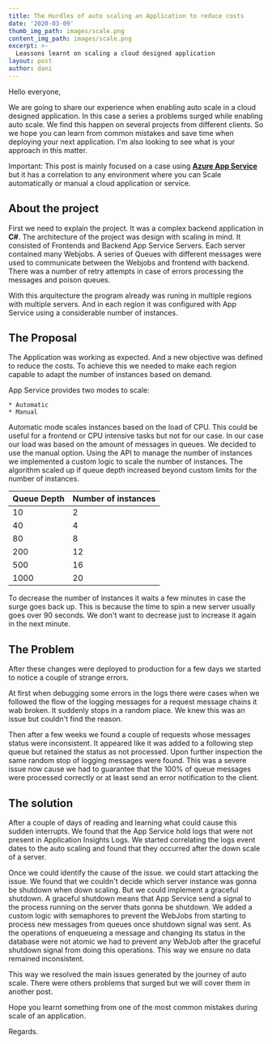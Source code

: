 ```yaml
---
title: The Hurdles of auto scaling an Application to reduce costs
date: '2020-03-09'
thumb_img_path: images/scale.png
content_img_path: images/scale.png
excerpt: >-
  Leassons learnt on scaling a cloud designed application
layout: post
author: dani
---
```


Hello everyone,

We are going to share our experience when enabling auto scale in a cloud designed application. In this case a series a problems surged while enabling auto scale. We find this happen on several projects from different clients. So we hope you can learn from common mistakes and save time when deploying your next application. I'm also looking to see what is your approach in this matter.

Important: This post is mainly focused on a case using <a href="https://azure.microsoft.com/en-us/services/app-service/" > **Azure App Service** </a> but it has a correlation to any environment where you can Scale automatically or manual a cloud application or service.

## About the project

First we need to explain the project. It was a complex backend application in **C#**. The architecture of the project was design with scaling in mind. It consisted of Frontends and Backend App Service Servers. Each server contained many Webjobs. A series of Queues with different messages were used to communicate between the Webjobs and frontend with backend. There was a number of retry attempts in case of errors processing the messages and poison queues.

With this arquitecture the program already was runing in multiple regions with multiple servers. And in each region it was configured with App Service using a considerable number of instances.

## The Proposal

The Application was working as expected. And a new objective was defined to reduce the costs.
To achieve this we needed to make each region capable to adapt the number of instances based on demand.

App Service provides two modes to scale:

    * Automatic
    * Manual

  Automatic mode scales instances based on the load of CPU. This could be useful for a frontend or CPU intensive tasks but not for our case. In our case our load was based on the amount of messages in queues. We decided to use the manual option. Using the API to manage the number of instances we implemented a custom logic to scale the number of instances. The algorithm scaled up if queue depth increased beyond custom limits for the number of instances.


| Queue Depth | Number of instances |
| ----------- | ------------------- |
| 10          | 2                   |
| 40          | 4                   |
| 80          | 8                   |
| 200         | 12                  |
| 500         | 16                  |
| 1000        | 20                  |

To decrease the number of instances it waits a few minutes in case the surge goes back up. This is because the time to spin a new server usually goes over 90 seconds. We don't want to decrease just to increase it again in the next minute.

## The Problem

After these changes were deployed to production for a few days we started to notice a couple of strange errors.

At first when debugging some errors in the logs there were cases when we followed the flow of the logging messages for a request message chains it wab broken. It suddenly stops in a random place. We knew this was an issue but couldn't find the reason.

Then after a few weeks we found a couple of requests whose messages status were inconsistent. It appeared like it was added to a following step queue but retained the status as not processed. Upon further inspection the same random stop of logging messages were found. This was a severe issue now cause we had to guarantee that the 100% of queue messages were processed correctly or at least send an error notification to the client.

## The solution

After a couple of days of reading and learning what could cause this sudden interrupts. We found that the App Service hold logs that were not present in Application Insights Logs. We started correlating the logs event dates to the auto scaling and found that they occurred after the down scale of a server.

Once we could identify the cause of the issue. we could start attacking the issue. We found that we couldn't decide which server instance was gonna be shutdown when down scaling. But we could implement a graceful shutdown. A graceful shutdown means that App Service send a signal to the process running on the server thats gonna be shutdown. We added a custom logic with semaphores to prevent the WebJobs from starting to process new messages from queues once shutdown signal was sent. As the operations of enqueueing a message and changing its status in the database were not atomic we had to prevent any WebJob after the graceful shutdown signal from doing this operations. This way we ensure no data remained inconsistent.

This way we resolved the main issues generated by the journey of auto scale. There were others problems that surged but we will cover them in another post.

Hope you learnt something from one of the most common mistakes during scale of an application.

Regards.